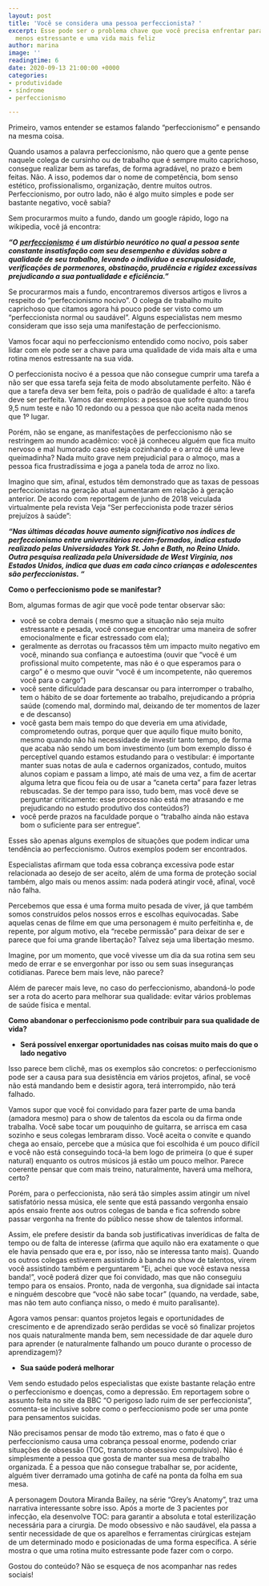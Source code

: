 ```yaml
---
layout: post
title: 'Você se considera uma pessoa perfeccionista? '
excerpt: Esse pode ser o problema chave que você precisa enfrentar para uma rotina
  menos estressante e uma vida mais feliz
author: marina
image: ''
readingtime: 6
date: 2020-09-13 21:00:00 +0000
categories:
- produtividade
- síndrome
- perfeccionismo

---
```

Primeiro, vamos entender se estamos falando “perfeccionismo” e pensando na mesma coisa.

Quando usamos a palavra perfeccionismo, não quero que a gente pense naquele colega de cursinho ou de trabalho que é sempre muito caprichoso, consegue realizar bem as tarefas, de forma agradável, no prazo e bem feitas. Não. A isso, podemos dar o nome de competência, bom senso estético, profissionalismo, organização, dentre muitos outros. Perfeccionismo, por outro lado, não é algo muito simples e pode ser bastante negativo, você sabia?

Sem procurarmos muito a fundo, dando um google rápido, logo na wikipedia, você já encontra:

**_“O_** [**_perfeccionismo_**](https://pt.wikipedia.org/wiki/Perfeccionismo) **_é um distúrbio neurótico no qual a pessoa sente constante insatisfação com seu desempenho e dúvidas sobre a qualidade de seu trabalho, levando o indivíduo a escrupulosidade, verificações de pormenores, obstinação, prudência e rigidez excessivas prejudicando a sua pontualidade e eficiência.”_**

Se procurarmos mais a fundo, encontraremos diversos artigos e livros a respeito do “perfeccionismo nocivo”. O colega de trabalho muito caprichoso que citamos agora há pouco pode ser visto como um “perfeccionista normal ou saudável”. Alguns especialistas nem mesmo consideram que isso seja uma manifestação de perfeccionismo.

Vamos focar aqui no perfeccionismo entendido como nocivo, pois saber lidar com ele pode ser a chave para uma qualidade de vida mais alta e uma rotina menos estressante na sua vida.

O perfeccionista nocivo é a pessoa que não consegue cumprir uma tarefa a não ser que essa tarefa seja feita de modo absolutamente perfeito. Não é que a tarefa deva ser bem feita, pois o padrão de qualidade é alto: a tarefa deve ser perfeita. Vamos dar exemplos: a pessoa que sofre quando tirou 9,5 num teste e não 10 redondo ou a pessoa que não aceita nada menos que 1º lugar.

Porém, não se engane, as manifestações de perfeccionismo não se restringem ao mundo acadêmico: você já conheceu alguém que fica muito nervoso e mal humorado caso esteja cozinhando e o arroz dê uma leve queimadinha? Nada muito grave nem prejudicial para o almoço, mas a pessoa fica frustradíssima e joga a panela toda de arroz no lixo.

Imagino que sim, afinal, estudos têm demonstrado que as taxas de pessoas perfeccionistas na geração atual aumentaram em relação à geração anterior. De acordo com reportagem de junho de 2018 veiculada virtualmente pela revista Veja “Ser perfeccionista pode trazer sérios prejuízos à saúde”:

**_“Nas últimas décadas houve aumento significativo nos índices de perfeccionismo entre universitários recém-formados, indica estudo realizado pelas Universidades York St. John e Bath, no Reino Unido. Outra pesquisa realizada pela Universidade de West Virginia, nos Estados Unidos, indica que duas em cada cinco crianças e adolescentes são perfeccionistas. “_**

**Como o perfeccionismo pode se manifestar?**

Bom, algumas formas de agir que você pode tentar observar são:

* você se cobra demais ( mesmo que a situação não seja muito estressante e pesada, você consegue encontrar uma maneira de sofrer emocionalmente e ficar estressado com ela);
* geralmente as derrotas ou fracassos têm um impacto muito negativo em você, minando sua confiança e autoestima (ouvir que “você é um profissional muito competente, mas não é o que esperamos para o cargo” é o mesmo que ouvir “você é um incompetente, não queremos você para o cargo”)
* você sente dificuldade para descansar ou para interromper o trabalho, tem o hábito de se doar fortemente ao trabalho, prejudicando a própria saúde (comendo mal, dormindo mal, deixando de ter momentos de lazer e de descanso)
* você gasta bem mais tempo do que deveria em uma atividade, comprometendo outras, porque quer que aquilo fique muito bonito, mesmo quando não há necessidade de investir tanto tempo, de forma que acaba não sendo um bom investimento (um bom exemplo disso é perceptível quando estamos estudando para o vestibular: é importante manter suas notas de aula e cadernos organizados, contudo, muitos alunos copiam e passam a limpo, até mais de uma vez, a fim de acertar alguma letra que ficou feia ou de usar a “caneta certa” para fazer letras rebuscadas. Se der tempo para isso, tudo bem, mas você deve se perguntar criticamente: esse processo não está me atrasando e me prejudicando no estudo produtivo dos conteúdos?)
* você perde prazos na faculdade porque o “trabalho ainda não estava bom o suficiente para ser entregue”.

Esses são apenas alguns exemplos de situações que podem indicar uma tendência ao perfeccionismo. Outros exemplos podem ser encontrados.

Especialistas afirmam que toda essa cobrança excessiva pode estar relacionada ao desejo de ser aceito, além de uma forma de proteção social também, algo mais ou menos assim: nada poderá atingir você, afinal, você não falha.

Percebemos que essa é uma forma muito pesada de viver, já que também somos construídos pelos nossos erros e escolhas equivocadas. Sabe aquelas cenas de filme em que uma personagem é muito perfeitinha e, de repente, por algum motivo, ela “recebe permissão” para deixar de ser e parece que foi uma grande libertação? Talvez seja uma libertação mesmo.

Imagine, por um momento, que você vivesse um dia da sua rotina sem seu medo de errar e se envergonhar por isso ou sem suas inseguranças cotidianas. Parece bem mais leve, não parece?

Além de parecer mais leve, no caso do perfeccionismo, abandoná-lo pode ser a rota do acerto para melhorar sua qualidade: evitar vários problemas de saúde física e mental.

**Como abandonar o perfeccionismo pode contribuir para sua qualidade de vida?**

* **Será possível enxergar oportunidades nas coisas muito mais do que o lado negativo**

Isso parece bem clichê, mas os exemplos são concretos: o perfeccionismo pode ser a causa para sua desistência em vários projetos, afinal, se você não está mandando bem e desistir agora, terá interrompido, não terá falhado.

Vamos supor que você foi convidado para fazer parte de uma banda (amadora mesmo) para o show de talentos da escola ou da firma onde trabalha. Você sabe tocar um pouquinho de guitarra, se arrisca em casa sozinho e seus colegas lembraram disso. Você aceita o convite e quando chega ao ensaio, percebe que a música que foi escolhida é um pouco difícil e você não está conseguindo tocá-la bem logo de primeira (o que é super natural) enquanto os outros músicos já estão um pouco melhor. Parece coerente pensar que com mais treino, naturalmente, haverá uma melhora, certo?

Porém, para o perfeccionista, não será tão simples assim atingir um nível satisfatório nessa música, ele sente que está passando vergonha ensaio após ensaio frente aos outros colegas de banda e fica sofrendo sobre passar vergonha na frente do público nesse show de talentos informal.

Assim, ele prefere desistir da banda sob justificativas inverídicas de falta de tempo ou de falta de interesse (afirma que aquilo não era exatamente o que ele havia pensado que era e, por isso, não se interessa tanto mais). Quando os outros colegas estiverem assistindo à banda no show de talentos, virem você assistindo também e perguntarem “Ei, achei que você estava nessa banda!”, você poderá dizer que foi convidado, mas que não conseguiu tempo para os ensaios. Pronto, nada de vergonha, sua dignidade sai intacta e ninguém descobre que “você não sabe tocar” (quando, na verdade, sabe, mas não tem auto confiança nisso, o medo é muito paralisante).

Agora vamos pensar: quantos projetos legais e oportunidades de crescimento e de aprendizado serão perdidas se você só finalizar projetos nos quais naturalmente manda bem, sem necessidade de dar aquele duro para aprender (e naturalmente falhando um pouco durante o processo de aprendizagem)?

* **Sua saúde poderá melhorar**

Vem sendo estudado pelos especialistas que existe bastante relação entre o perfeccionismo e doenças, como a depressão. Em reportagem sobre o assunto feita no site da BBC “O perigoso lado ruim de ser perfeccionista”, comenta-se inclusive sobre como o perfeccionismo pode ser uma ponte para pensamentos suicidas.

Não precisamos pensar de modo tão extremo, mas o fato é que o perfeccionismo causa uma cobrança pessoal enorme, podendo criar situações de obsessão (TOC, transtorno obsessivo compulsivo). Não é simplesmente a pessoa que gosta de manter sua mesa de trabalho organizada. É a pessoa que não consegue trabalhar se, por acidente, alguém tiver derramado uma gotinha de café na ponta da folha em sua mesa.

A personagem Doutora Miranda Bailey, na série “Grey’s Anatomy”, traz uma narrativa interessante sobre isso. Após a morte de 3 pacientes por infecção, ela desenvolve TOC: para garantir a absoluta e total esterilização necessária para a cirurgia. De modo obsessivo e não saudável, ela passa a sentir necessidade de que os aparelhos e ferramentas cirúrgicas estejam de um determinado modo e posicionadas de uma forma específica. A série mostra o que uma rotina muito estressante pode fazer com o corpo.

Gostou do conteúdo? Não se esqueça de nos acompanhar nas redes sociais!